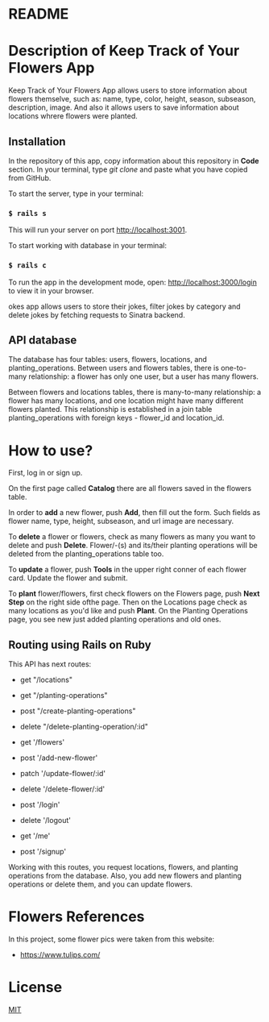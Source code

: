 # README

# Description of Keep Track of Your Flowers App

Keep Track of Your Flowers App allows users to store information about flowers themselve, such as: name, type, color, height, season, subseason, description, image. And also it allows users to save  information about locations whrere  flowers were planted. 

## Installation
In the repository of this app, copy information about this repository in **Code** section.
In your terminal, type *git clone* and paste what you have copied from GitHub.

To start the server, type in your terminal: 
### `$ rails s`
 
This will run your server on port
[http://localhost:3001](http://localhost:3001).

To start working with database in your terminal:
### `$ rails c`

To run the app in the development mode, open:
[http://localhost:3000/login](http://localhost:3000/login) to view it in your browser.

okes app allows users to store their jokes, filter jokes by category and delete jokes by fetching requests to Sinatra backend.

## API database

The database has four tables: users, flowers, locations, and planting_operations. Between users and flowers tables, there is one-to-many relationship: a flower has only one user, but a user has many flowers. 
        
Between flowers and locations tables, there is many-to-many relationship: a flower has many locations, and one location might have many different flowers planted. This relationship is established in a join table planting_operations with foreign keys - flower_id and location_id. 

# How to use?
First, log in or sign up.

On the first page called **Catalog** there are all flowers saved in the flowers table.

In order to **add** a new flower, push **Add**, then fill out the form. Such fields as flower name, type, height, subseason, and url image are necessary.

To **delete** a flower or flowers, check as many flowers as many you want to delete and push **Delete**. Flower/-(s) and its/their planting operations will be deleted from the planting_operations table too.

To **update** a flower, push **Tools** in the upper right conner of each flower card. Update the flower and submit.

To **plant** flower/flowers, first check flowers on the Flowers page, push **Next Step** on the right side ofthe page. Then on the Locations page check as many locations as you'd like and push **Plant**. On the Planting Operations page, you see new just added planting operations and old ones. 


## Routing using Rails on Ruby

This API has next routes:

-  get "/locations"

- get "/planting-operations"
- post "/create-planting-operations"
- delete "/delete-planting-operation/:id"

- get '/flowers'
- post '/add-new-flower'
- patch '/update-flower/:id'
- delete '/delete-flower/:id'

- post '/login'
- delete '/logout'

- get '/me'
- post '/signup'

Working with this routes,  you request locations, flowers, and planting operations from the database. Also, you add new flowers and planting operations or delete them, and you can update flowers.

# Flowers References

In this project, some flower pics were taken from this website:
- https://www.tulips.com/


# License
[MIT](https://choosealicense.com/licenses/mit/)

